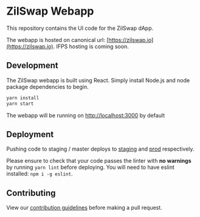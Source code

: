 # ZilSwap Webapp

This repository contains the UI code for the ZilSwap dApp.

The webapp is hosted on canonical url: [https://zilswap.io](https://zilswap.io). IFPS hosting is coming soon.

## Development

The ZilSwap webapp is built using React. Simply install Node.js and node package dependencies to begin.

```bash
yarn install
yarn start
```

The webapp will be running on [http://localhost:3000](http://localhost:3000) by default

## Deployment

Pushing code to staging / master deploys to [staging](https://staging.zilswap.io) and [prod](https://zilswap.io) respectively.

Please ensure to check that your code passes the linter with **no warnings** by running `yarn lint` before deploying. You will need to have eslint installed: `npm i -g eslint`.

## Contributing

View our [contribution guidelines](./CONTRIBUTING.md) before making a pull request.
